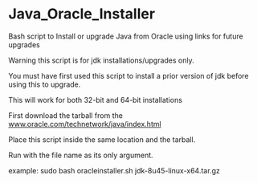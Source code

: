 # Java_Oracle_Installer
Bash script to Install or upgrade Java from Oracle using links for future upgrades

Warning this script is for jdk installations/upgrades only.

You must have first used this script to install a prior version of jdk before
using this to upgrade.

This will work for both 32-bit and 64-bit installations





First download the tarball from the www.oracle.com/technetwork/java/index.html

Place this script inside the same location and the tarball.

Run with the file name as its only argument.

example: sudo bash oracleinstaller.sh jdk-8u45-linux-x64.tar.gz
